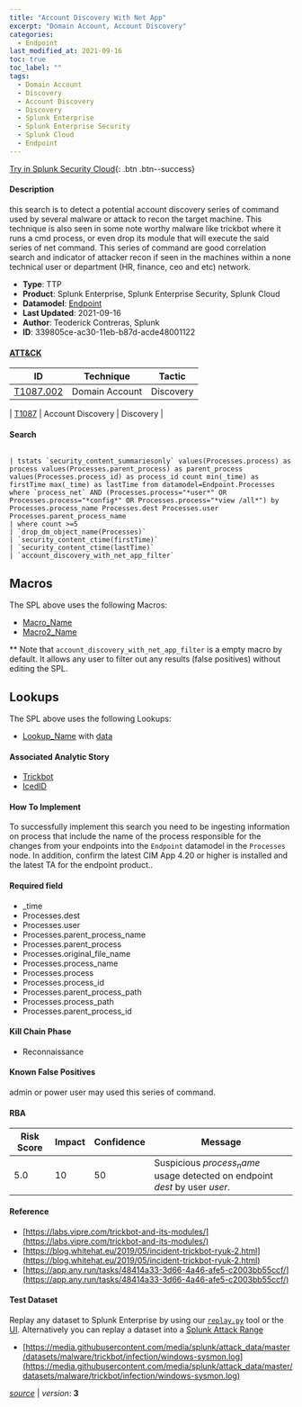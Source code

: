 ```yaml
---
title: "Account Discovery With Net App"
excerpt: "Domain Account, Account Discovery"
categories:
  - Endpoint
last_modified_at: 2021-09-16
toc: true
toc_label: ""
tags:
  - Domain Account
  - Discovery
  - Account Discovery
  - Discovery
  - Splunk Enterprise
  - Splunk Enterprise Security
  - Splunk Cloud
  - Endpoint
---
```




[Try in Splunk Security Cloud](https://www.splunk.com/en_us/cyber-security.html){: .btn .btn--success}

#### Description

this search is to detect a potential account discovery series of command used by several malware or attack to recon the target machine. This technique is also seen in some note worthy malware like trickbot where it runs a cmd process, or even drop its module that will execute the said series of net command. This series of command are good correlation search and indicator of attacker recon if seen in the machines within a none technical user or department (HR, finance, ceo and etc) network.

- **Type**: TTP
- **Product**: Splunk Enterprise, Splunk Enterprise Security, Splunk Cloud
- **Datamodel**: [Endpoint](https://docs.splunk.com/Documentation/CIM/latest/User/Endpoint)
- **Last Updated**: 2021-09-16
- **Author**: Teoderick Contreras, Splunk
- **ID**: 339805ce-ac30-11eb-b87d-acde48001122


#### [ATT&CK](https://attack.mitre.org/)

| ID          | Technique   | Tactic         |
| ----------- | ----------- |--------------- |
| [T1087.002](https://attack.mitre.org/techniques/T1087/002/) | Domain Account | Discovery |

| [T1087](https://attack.mitre.org/techniques/T1087/) | Account Discovery | Discovery |

#### Search

```

| tstats `security_content_summariesonly` values(Processes.process) as process values(Processes.parent_process) as parent_process values(Processes.process_id) as process_id count min(_time) as firstTime max(_time) as lastTime from datamodel=Endpoint.Processes where `process_net` AND (Processes.process="*user*" OR  Processes.process="*config*" OR Processes.process="*view /all*") by  Processes.process_name Processes.dest Processes.user Processes.parent_process_name 
| where count >=5 
| `drop_dm_object_name(Processes)` 
| `security_content_ctime(firstTime)` 
| `security_content_ctime(lastTime)` 
| `account_discovery_with_net_app_filter`
```

## Macros
The SPL above uses the following Macros:
* [Macro_Name](https://)
* [Macro2_Name](https://)

** Note that `account_discovery_with_net_app_filter` is a empty macro by default. It allows any user to filter out any results (false positives) without editing the SPL.

## Lookups
The SPL above uses the following Lookups:

* [Lookup_Name]() with [data]()

#### Associated Analytic Story
* [Trickbot](/stories/trickbot)
* [IcedID](/stories/icedid)


#### How To Implement
To successfully implement this search you need to be ingesting information on process that include the name of the process responsible for the changes from your endpoints into the `Endpoint` datamodel in the `Processes` node. In addition, confirm the latest CIM App 4.20 or higher is installed and the latest TA for the endpoint product..

#### Required field
* _time
* Processes.dest
* Processes.user
* Processes.parent_process_name
* Processes.parent_process
* Processes.original_file_name
* Processes.process_name
* Processes.process
* Processes.process_id
* Processes.parent_process_path
* Processes.process_path
* Processes.parent_process_id


#### Kill Chain Phase
* Reconnaissance


#### Known False Positives
admin or power user may used this series of command.


#### RBA

| Risk Score  | Impact      | Confidence   | Message      |
| ----------- | ----------- |--------------|--------------|
| 5.0 | 10 | 50 | Suspicious $process_name$ usage detected on endpoint $dest$ by user $user$. |




#### Reference

* [https://labs.vipre.com/trickbot-and-its-modules/](https://labs.vipre.com/trickbot-and-its-modules/)
* [https://blog.whitehat.eu/2019/05/incident-trickbot-ryuk-2.html](https://blog.whitehat.eu/2019/05/incident-trickbot-ryuk-2.html)
* [https://app.any.run/tasks/48414a33-3d66-4a46-afe5-c2003bb55ccf/](https://app.any.run/tasks/48414a33-3d66-4a46-afe5-c2003bb55ccf/)



#### Test Dataset
Replay any dataset to Splunk Enterprise by using our [`replay.py`](https://github.com/splunk/attack_data#using-replaypy) tool or the [UI](https://github.com/splunk/attack_data#using-ui).
Alternatively you can replay a dataset into a [Splunk Attack Range](https://github.com/splunk/attack_range#replay-dumps-into-attack-range-splunk-server)

* [https://media.githubusercontent.com/media/splunk/attack_data/master/datasets/malware/trickbot/infection/windows-sysmon.log](https://media.githubusercontent.com/media/splunk/attack_data/master/datasets/malware/trickbot/infection/windows-sysmon.log)



[*source*](https://github.com/splunk/security_content/tree/develop/detections/endpoint/account_discovery_with_net_app.yml) \| *version*: **3**